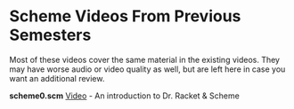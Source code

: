 # Scheme Videos From Previous Semesters

Most of these videos cover the same material in the existing videos.  They may have worse audio or video quality as well, but are left here in case you want an additional review.

**scheme0.scm** [Video](https://youtu.be/aPsIUv0rP7o) - An introduction to Dr. Racket & Scheme
